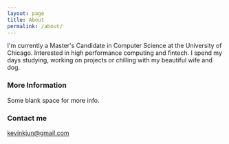 ```yaml
---
layout: page
title: About
permalink: /about/
---
```


I'm currently a Master's Candidate in Computer Science at the University of Chicago. Interested in high performance computing and fintech. I spend my days studying, working on projects or chilling with my beautiful wife and dog. 

### More Information

Some blank space for more info.

### Contact me

[kevinkjun@gmail.com](mailto:kevinkjun@gmail.com)
